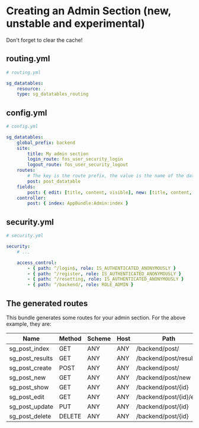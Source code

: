 # Creating an Admin Section (new, unstable and experimental)

Don't forget to clear the cache!

## routing.yml

```yaml
# routing.yml

sg_datatables:
    resource: .
    type: sg_datatables_routing
```

## config.yml

```yaml
# config.yml

sg_datatables:
    global_prefix: backend
    site:
        title: My admin section
        login_route: fos_user_security_login
        logout_route: fos_user_security_logout
    routes:
        # The key is the route prefix, the value is the name of the datatable.
        post: post_datatable
    fields:
        post: { edit: [title, content, visible], new: [title, content, visible], show: [id, title, content, visible] }
    controller:
        post: { index: AppBundle:Admin:index }
```

## security.yml

```yaml
# security.yml

security:
    # ...

    access_control:
        - { path: ^/login$, role: IS_AUTHENTICATED_ANONYMOUSLY }
        - { path: ^/register, role: IS_AUTHENTICATED_ANONYMOUSLY }
        - { path: ^/resetting, role: IS_AUTHENTICATED_ANONYMOUSLY }
        - { path: ^/backend/, role: ROLE_ADMIN }
```

## The generated routes

This bundle generates some routes for your admin section. For the above example, they are:

| Name            | Method | Scheme | Host | Path                      |
|-----------------|--------|--------|------|---------------------------|
| sg_post_index   | GET    | ANY    | ANY  | /backend/post/            |
| sg_post_results | GET    | ANY    | ANY  | /backend/post/results     |
| sg_post_create  | POST   | ANY    | ANY  | /backend/post/            |
| sg_post_new     | GET    | ANY    | ANY  | /backend/post/new         |
| sg_post_show    | GET    | ANY    | ANY  | /backend/post/{id}        |
| sg_post_edit    | GET    | ANY    | ANY  | /backend/post/{id}/edit   |
| sg_post_update  | PUT    | ANY    | ANY  | /backend/post/{id}        |
| sg_post_delete  | DELETE | ANY    | ANY  | /backend/post/{id}        |

